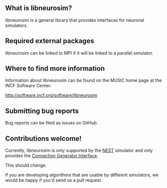 ## What is libneurosim?

libneurosim is a general library that provides interfaces for neuronal
simulators.

## Required external packages

libneurosim can be linked to MPI if it will be linked to a parallel
simulator.

## Where to find more information

Information about libneurosim can be found on the MUSIC home page at
the INCF Software Center:

http://software.incf.org/software/libneurosim

## Submitting bug reports

Bug reports can be filed as issues on GitHub.

## Contributions welcome!

Currently, libneurosim is only supported by the
[NEST](http://github.com/nest/nest-simulator) simulator and only
provides the [Connection Generator
Interface](http://dx.doi.org/10.3389/fninf.2014.00043).

This should change.

If you are developing algorithms that are usable by different
simulators, we would be happy if you'd send us a pull request.

